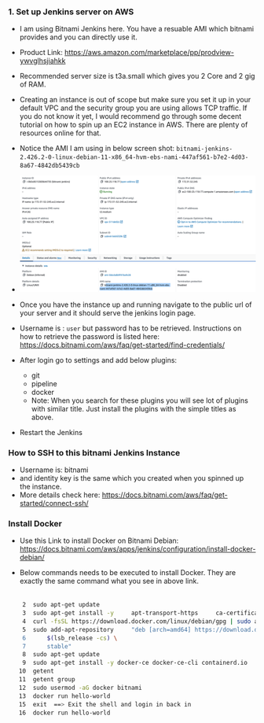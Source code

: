 ### 1. Set up Jenkins server on AWS

* I am using Bitnami Jenkins here. You have a resuable AMI which bitnami provides and you can directly use it. 
* Product Link: https://aws.amazon.com/marketplace/pp/prodview-ywvglhsjiahkk
* Recommended server size is t3a.small which gives you 2 Core and 2 gig of RAM.
* Creating an instance is out of scope but make sure you set it up in your default VPC and the security group you are using allows TCP traffic. If you do not know it yet, I would recommend go through some decent tutorial on how to spin up an EC2 instance in AWS. There are plenty of resources online for that.
* Notice the AMI I am using in below screen shot: ```bitnami-jenkins-2.426.2-0-linux-debian-11-x86_64-hvm-ebs-nami-447af561-b7e2-4d03-8a67-4842db5439cb```

* ![Alt text](ss/image.png)

* Once you have the instance up and running navigate to the public url of your server and it should serve the jenkins login page.
* Username is : ```user``` but password has to be retrieved. Instructions on how to retrieve the password is listed here: https://docs.bitnami.com/aws/faq/get-started/find-credentials/

* After login go to settings and add below plugins:
    * git
    * pipeline
    * docker
    * Note: When you search for these plugins you will see lot of plugins with similar title. Just install the plugins with the simple titles as above.

* Restart the Jenkins

### How to SSH to this bitnami Jenkins Instance

* Username is: bitnami
* and identity key is the same which you created when you spinned up the instance.
* More details check here: https://docs.bitnami.com/aws/faq/get-started/connect-ssh/

### Install Docker
* Use this Link to install Docker on Bitnami Debian: https://docs.bitnami.com/aws/apps/jenkins/configuration/install-docker-debian/

* Below commands needs to be executed to install Docker. They are exactly the same command what you see in above link.

```sh

    2  sudo apt-get update
    3  sudo apt-get install -y     apt-transport-https     ca-certificates     curl     gnupg2     software-properties-common
    4  curl -fsSL https://download.docker.com/linux/debian/gpg | sudo apt-key add -
    5  sudo add-apt-repository     "deb [arch=amd64] https://download.docker.com/linux/debian \
    6      $(lsb_release -cs) \
    7      stable"
    8  sudo apt-get update
    9  sudo apt-get install -y docker-ce docker-ce-cli containerd.io
   10  getent
   11  getent group
   12  sudo usermod -aG docker bitnami
   13  docker run hello-world
   15  exit  ==> Exit the shell and login in back in
   16  docker run hello-world

```

